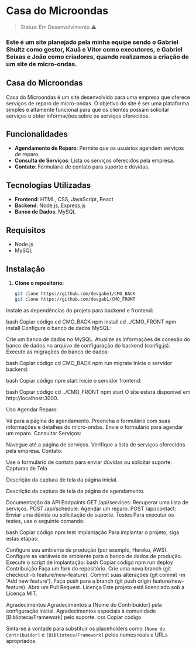 # Casa do Microondas

> Status: Em Desenvolvimento ⚠️

### Este é um site planejado pela minha equipe sendo o Gabriel Shultz como gestor, Kauã e Vitor como executores, e Gabriel Seixas e João como criadores, quando realizamos a criação de um site de micro-ondas.

## Casa do Microondas

Casa do Microondas é um site desenvolvido para uma empresa que oferece serviços de reparo de micro-ondas. O objetivo do site é ser uma plataforma simples e altamente funcional para que os clientes possam solicitar serviços e obter informações sobre os serviços oferecidos.

## Funcionalidades

- **Agendamento de Reparo**: Permite que os usuários agendem serviços de reparo.
- **Consulta de Serviços**: Lista os serviços oferecidos pela empresa.
- **Contato**: Formulário de contato para suporte e dúvidas.

## Tecnologias Utilizadas

- **Frontend**: HTML, CSS, JavaScript, React
- **Backend**: Node.js, Express.js
- **Banco de Dados**: MySQL

## Requisitos

- Node.js
- MySQL

## Instalação

1. **Clone o repositório:**
   ```bash
   git clone https://github.com/devgabe1/CMO_BACK
   git clone https://github.com/devgab1/CMO_FRONT
Instale as dependências do projeto para backend e frontend:

bash
Copiar código
cd CMO_BACK
npm install
cd ../CMO_FRONT
npm install
Configure o banco de dados MySQL:

Crie um banco de dados no MySQL.
Atualize as informações de conexão do banco de dados no arquivo de configuração do backend (config.js).
Execute as migrações do banco de dados:

bash
Copiar código
cd CMO_BACK
npm run migrate
Inicie o servidor backend:

bash
Copiar código
npm start
Inicie o servidor frontend:

bash
Copiar código
cd ../CMO_FRONT
npm start
O site estará disponível em http://localhost:3000.

Uso
Agendar Reparo:

Vá para a página de agendamento.
Preencha o formulário com suas informações e detalhes do micro-ondas.
Envie o formulário para agendar um reparo.
Consultar Serviços:

Navegue até a página de serviços.
Verifique a lista de serviços oferecidos pela empresa.
Contato:

Use o formulário de contato para enviar dúvidas ou solicitar suporte.
Capturas de Tela

Descrição da captura de tela da página inicial.


Descrição da captura de tela da página de agendamento.

Documentação da API
Endpoints
GET /api/services: Recuperar uma lista de serviços.
POST /api/schedule: Agendar um reparo.
POST /api/contact: Enviar uma dúvida ou solicitação de suporte.
Testes
Para executar os testes, use o seguinte comando:

bash
Copiar código
npm test
Implantação
Para implantar o projeto, siga estas etapas:

Configure seu ambiente de produção (por exemplo, Heroku, AWS).
Configure as variáveis de ambiente para o banco de dados de produção.
Execute o script de implantação:
bash
Copiar código
npm run deploy
Contribuição
Faça um fork do repositório.
Crie uma nova branch (git checkout -b feature/new-feature).
Commit suas alterações (git commit -m 'Add new feature').
Faça push para a branch (git push origin feature/new-feature).
Abra um Pull Request.
Licença
Este projeto está licenciado sob a Licença MIT.

Agradecimentos
Agradecimentos a [Nome do Contribuidor] pela configuração inicial.
Agradecimentos especiais à comunidade [Biblioteca/Framework] pelo suporte.
css
Copiar código


Sinta-se à vontade para substituir os placeholders como `[Nome do Contribuidor]` e `[Biblioteca/Framework]` pelos nomes reais e URLs apropriados.
